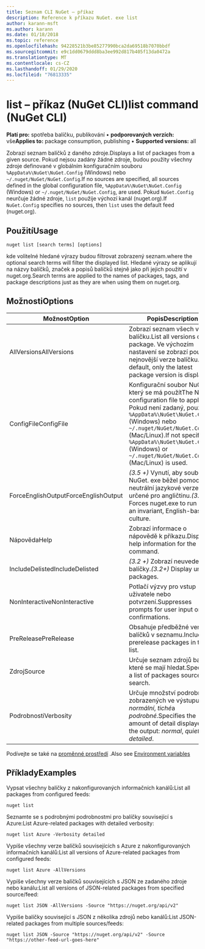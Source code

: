 ```yaml
---
title: Seznam CLI NuGet – příkaz
description: Reference k příkazu NuGet. exe list
author: karann-msft
ms.author: karann
ms.date: 01/18/2018
ms.topic: reference
ms.openlocfilehash: 94228521b3be85277990bca2da69518b7070bbdf
ms.sourcegitcommit: e9c1dd0679ddd8ba3ee992d817b405f13da0472a
ms.translationtype: MT
ms.contentlocale: cs-CZ
ms.lasthandoff: 01/29/2020
ms.locfileid: "76813335"
---
```

# <a name="list-command-nuget-cli"></a><span data-ttu-id="6eb83-103">list – příkaz (NuGet CLI)</span><span class="sxs-lookup"><span data-stu-id="6eb83-103">list command (NuGet CLI)</span></span>

<span data-ttu-id="6eb83-104">**Platí pro:** spotřeba balíčku, publikování &bullet; **podporovaných verzích:** vše</span><span class="sxs-lookup"><span data-stu-id="6eb83-104">**Applies to:** package consumption, publishing &bullet; **Supported versions:** all</span></span>

<span data-ttu-id="6eb83-105">Zobrazí seznam balíčků z daného zdroje.</span><span class="sxs-lookup"><span data-stu-id="6eb83-105">Displays a list of packages from a given source.</span></span> <span data-ttu-id="6eb83-106">Pokud nejsou zadány žádné zdroje, budou použity všechny zdroje definované v globálním konfiguračním souboru `%AppData%\NuGet\NuGet.Config` (Windows) nebo `~/.nuget/NuGet/NuGet.Config`.</span><span class="sxs-lookup"><span data-stu-id="6eb83-106">If no sources are specified, all sources defined in the global configuration file, `%AppData%\NuGet\NuGet.Config` (Windows) or `~/.nuget/NuGet/NuGet.Config`, are used.</span></span> <span data-ttu-id="6eb83-107">Pokud `NuGet.Config` neurčuje žádné zdroje, `list` použije výchozí kanál (nuget.org).</span><span class="sxs-lookup"><span data-stu-id="6eb83-107">If `NuGet.Config` specifies no sources, then `list` uses the default feed (nuget.org).</span></span>

## <a name="usage"></a><span data-ttu-id="6eb83-108">Použití</span><span class="sxs-lookup"><span data-stu-id="6eb83-108">Usage</span></span>

```cli
nuget list [search terms] [options]
```

<span data-ttu-id="6eb83-109">kde volitelné hledané výrazy budou filtrovat zobrazený seznam.</span><span class="sxs-lookup"><span data-stu-id="6eb83-109">where the optional search terms will filter the displayed list.</span></span> <span data-ttu-id="6eb83-110">Hledané výrazy se aplikují na názvy balíčků, značek a popisů balíčků stejně jako při jejich použití v nuget.org.</span><span class="sxs-lookup"><span data-stu-id="6eb83-110">Search terms are applied to the names of packages, tags, and package descriptions just as they are when using them on nuget.org.</span></span>

## <a name="options"></a><span data-ttu-id="6eb83-111">Možnosti</span><span class="sxs-lookup"><span data-stu-id="6eb83-111">Options</span></span>

| <span data-ttu-id="6eb83-112">Možnost</span><span class="sxs-lookup"><span data-stu-id="6eb83-112">Option</span></span> | <span data-ttu-id="6eb83-113">Popis</span><span class="sxs-lookup"><span data-stu-id="6eb83-113">Description</span></span> |
| --- | --- |
| <span data-ttu-id="6eb83-114">AllVersions</span><span class="sxs-lookup"><span data-stu-id="6eb83-114">AllVersions</span></span> | <span data-ttu-id="6eb83-115">Zobrazí seznam všech verzí balíčku.</span><span class="sxs-lookup"><span data-stu-id="6eb83-115">List all versions of a package.</span></span> <span data-ttu-id="6eb83-116">Ve výchozím nastavení se zobrazí pouze nejnovější verze balíčku.</span><span class="sxs-lookup"><span data-stu-id="6eb83-116">By default, only the latest package version is displayed.</span></span> |
| <span data-ttu-id="6eb83-117">ConfigFile</span><span class="sxs-lookup"><span data-stu-id="6eb83-117">ConfigFile</span></span> | <span data-ttu-id="6eb83-118">Konfigurační soubor NuGet, který se má použít</span><span class="sxs-lookup"><span data-stu-id="6eb83-118">The NuGet configuration file to apply.</span></span> <span data-ttu-id="6eb83-119">Pokud není zadaný, použije se `%AppData%\NuGet\NuGet.Config` (Windows) nebo `~/.nuget/NuGet/NuGet.Config` (Mac/Linux).</span><span class="sxs-lookup"><span data-stu-id="6eb83-119">If not specified, `%AppData%\NuGet\NuGet.Config` (Windows) or `~/.nuget/NuGet/NuGet.Config` (Mac/Linux) is used.</span></span>|
| <span data-ttu-id="6eb83-120">ForceEnglishOutput</span><span class="sxs-lookup"><span data-stu-id="6eb83-120">ForceEnglishOutput</span></span> | <span data-ttu-id="6eb83-121">*(3.5 +)* Vynutí, aby soubor NuGet. exe běžel pomocí neutrální jazykové verze určené pro angličtinu.</span><span class="sxs-lookup"><span data-stu-id="6eb83-121">*(3.5+)* Forces nuget.exe to run using an invariant, English-based culture.</span></span> |
| <span data-ttu-id="6eb83-122">Nápověda</span><span class="sxs-lookup"><span data-stu-id="6eb83-122">Help</span></span> | <span data-ttu-id="6eb83-123">Zobrazí informace o nápovědě k příkazu.</span><span class="sxs-lookup"><span data-stu-id="6eb83-123">Displays help information for the command.</span></span> |
| <span data-ttu-id="6eb83-124">IncludeDelisted</span><span class="sxs-lookup"><span data-stu-id="6eb83-124">IncludeDelisted</span></span> | <span data-ttu-id="6eb83-125">*(3.2 +)* Zobrazí neuvedené balíčky.</span><span class="sxs-lookup"><span data-stu-id="6eb83-125">*(3.2+)* Display unlisted packages.</span></span> |
| <span data-ttu-id="6eb83-126">NonInteractive</span><span class="sxs-lookup"><span data-stu-id="6eb83-126">NonInteractive</span></span> | <span data-ttu-id="6eb83-127">Potlačí výzvy pro vstup uživatele nebo potvrzení.</span><span class="sxs-lookup"><span data-stu-id="6eb83-127">Suppresses prompts for user input or confirmations.</span></span> |
| <span data-ttu-id="6eb83-128">PreRelease</span><span class="sxs-lookup"><span data-stu-id="6eb83-128">PreRelease</span></span> | <span data-ttu-id="6eb83-129">Obsahuje předběžné verze balíčků v seznamu.</span><span class="sxs-lookup"><span data-stu-id="6eb83-129">Includes prerelease packages in the list.</span></span> |
| <span data-ttu-id="6eb83-130">Zdroj</span><span class="sxs-lookup"><span data-stu-id="6eb83-130">Source</span></span> | <span data-ttu-id="6eb83-131">Určuje seznam zdrojů balíčků, které se mají hledat.</span><span class="sxs-lookup"><span data-stu-id="6eb83-131">Specifies a list of packages sources to search.</span></span> |
| <span data-ttu-id="6eb83-132">Podrobnosti</span><span class="sxs-lookup"><span data-stu-id="6eb83-132">Verbosity</span></span> | <span data-ttu-id="6eb83-133">Určuje množství podrobností zobrazených ve výstupu: *normální*, *tiché*a *podrobné*.</span><span class="sxs-lookup"><span data-stu-id="6eb83-133">Specifies the amount of detail displayed in the output: *normal*, *quiet*, *detailed*.</span></span> |

<span data-ttu-id="6eb83-134">Podívejte se také na [proměnné prostředí](cli-ref-environment-variables.md) .</span><span class="sxs-lookup"><span data-stu-id="6eb83-134">Also see [Environment variables](cli-ref-environment-variables.md)</span></span>

## <a name="examples"></a><span data-ttu-id="6eb83-135">Příklady</span><span class="sxs-lookup"><span data-stu-id="6eb83-135">Examples</span></span>

<span data-ttu-id="6eb83-136">Vypsat všechny balíčky z nakonfigurovaných informačních kanálů:</span><span class="sxs-lookup"><span data-stu-id="6eb83-136">List all packages from configured feeds:</span></span>
```
nuget list
```
<span data-ttu-id="6eb83-137">Seznamte se s podrobnými podrobnostmi pro balíčky související s Azure:</span><span class="sxs-lookup"><span data-stu-id="6eb83-137">List Azure-related packages with detailed verbosity:</span></span>
```
nuget list Azure -Verbosity detailed
```
<span data-ttu-id="6eb83-138">Vypíše všechny verze balíčků souvisejících s Azure z nakonfigurovaných informačních kanálů:</span><span class="sxs-lookup"><span data-stu-id="6eb83-138">List all versions of Azure-related packages from configured feeds:</span></span>
```
nuget list Azure -AllVersions
```
<span data-ttu-id="6eb83-139">Vypíše všechny verze balíčků souvisejících s JSON ze zadaného zdroje nebo kanálu:</span><span class="sxs-lookup"><span data-stu-id="6eb83-139">List all versions of JSON-related packages from specified source/feed:</span></span>
```
nuget list JSON -AllVersions -Source "https://nuget.org/api/v2"
```
<span data-ttu-id="6eb83-140">Vypíše balíčky související s JSON z několika zdrojů nebo kanálů:</span><span class="sxs-lookup"><span data-stu-id="6eb83-140">List JSON-related packages from multiple sources/feeds:</span></span>
```
nuget list JSON -Source "https://nuget.org/api/v2" -Source "https://other-feed-url-goes-here"
```

